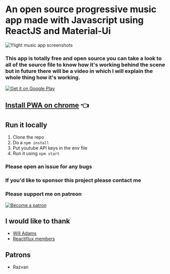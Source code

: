 # An open source progressive music app made with Javascript using ReactJS and Material-Ui
![Ylight music app screenshots](https://i.imgur.com/DKTItwI.png)

### This app is totally free and open source you can take a look to all of the source file to know how it's working behind the scene but in future there will be a video in which I will explain the whole thing how it's working.
[![Get it on Google Play](https://i.imgur.com/cf4QtEe.png)](https://play.google.com/store/apps/details?id=com.ylightmusic.app)

## [Install PWA on chrome](https://ylight.xyz/) 👈

## Run it locally 
1. Clone the repo
2. Do a `npm install`
3. Put youtube API keys in the env file
4. Run it using `npm start`

### Please open an issue for any bugs
### If you'd like to sponsor this project please contact me
### Please support me on patreon 
[![Become a patron](https://c5.patreon.com/external/logo/become_a_patron_button.png)](https://www.patreon.com/bePatron?u=7063971)

## I would like to thank
+ [Will Adams](https://github.com/bushblade)
+ [Reactiflux members](https://discord.gg/Ff8Jt8v)

## Patrons
+ Razvan

